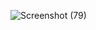 ![Screenshot (79)](https://github.com/user-attachments/assets/b6225cad-b58e-4616-a535-9405dfd6f2fd)
